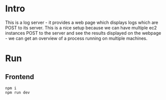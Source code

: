 # Intro
This is a log server - it provides a web page which displays logs which are POST to its server. This is a nice setup because we can have multiple ec2 instances POST to the server and see the results displayed on the webpage - we can get an overview of a process running on multiple machines.

# Run
## Frontend
```
npm i
npm run dev
```